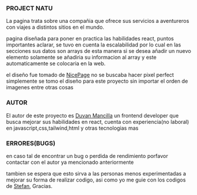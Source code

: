 ### PROJECT NATU

La pagina trata sobre una compañia que ofrece sus servicios a aventureros con viajes a distintos sitios en el mundo.

pagina diseñada para poner en practica las habilidades react, puntos importantes aclarar,
se tuvo en cuenta la escalabilidad por lo cual en las secciones sus datos son arrays de esta manera si se desea añadir un nuevo elemento solamente se añadiria su informacion al array y este automaticamente se colocaria en la web.

el diseño fue tomado de <a href="https://nicepage.com/t/1130388/caring-for-parks-and-forests-template" target="_BLANK">NicePage</a> no se buscaba hacer pixel perfect simplemente se tomo el diseño para este proyecto sin importar el orden de imagenes entre otras cosas 

### AUTOR

El autor de este proyecto es <a href="https://github.com/DuvanLT">Duvan Mancilla</a> un frontend developer que busca mejorar sus habilidades en react, cuenta con experiencia(no laboral) en javascript,css,tailwind,html y otras tecnologias mas

### ERRORES(BUGS)

en caso tal de encontrar un bug o perdida de rendimiento porfavor contactar con el autor ya mencionado anteriormente

tambien se espera que esto sirva a las personas menos experimentadas a mejorar su forma de realizar codigo, asi como yo me guie con los codigos de <a href="https://github.com/stefvndev" target="_Blank">Stefan</a>, Gracias.

